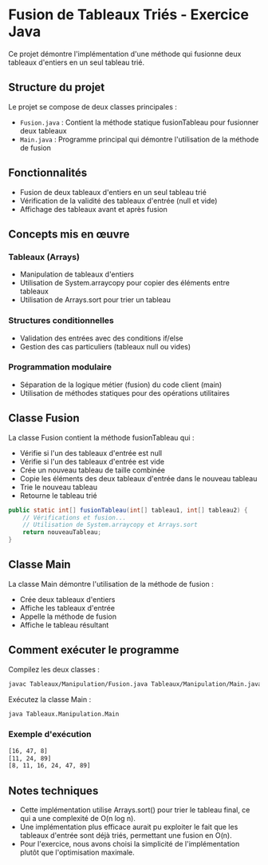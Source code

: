 # Fusion de Tableaux Triés - Exercice Java
Ce projet démontre l'implémentation d'une méthode qui fusionne deux tableaux d'entiers en un seul tableau trié.

## Structure du projet
Le projet se compose de deux classes principales :

- `Fusion.java` : Contient la méthode statique fusionTableau pour fusionner deux tableaux
- `Main.java` : Programme principal qui démontre l'utilisation de la méthode de fusion

## Fonctionnalités
- Fusion de deux tableaux d'entiers en un seul tableau trié
- Vérification de la validité des tableaux d'entrée (null et vide)
- Affichage des tableaux avant et après fusion

## Concepts mis en œuvre

### Tableaux (Arrays)
- Manipulation de tableaux d'entiers
- Utilisation de System.arraycopy pour copier des éléments entre tableaux
- Utilisation de Arrays.sort pour trier un tableau

### Structures conditionnelles
- Validation des entrées avec des conditions if/else
- Gestion des cas particuliers (tableaux null ou vides)

### Programmation modulaire
- Séparation de la logique métier (fusion) du code client (main)
- Utilisation de méthodes statiques pour des opérations utilitaires

## Classe Fusion
La classe Fusion contient la méthode fusionTableau qui :

- Vérifie si l'un des tableaux d'entrée est null
- Vérifie si l'un des tableaux d'entrée est vide
- Crée un nouveau tableau de taille combinée
- Copie les éléments des deux tableaux d'entrée dans le nouveau tableau
- Trie le nouveau tableau
- Retourne le tableau trié

```java
public static int[] fusionTableau(int[] tableau1, int[] tableau2) {
    // Vérifications et fusion...
    // Utilisation de System.arraycopy et Arrays.sort
    return nouveauTableau;
}
```

## Classe Main
La classe Main démontre l'utilisation de la méthode de fusion :

- Crée deux tableaux d'entiers
- Affiche les tableaux d'entrée
- Appelle la méthode de fusion
- Affiche le tableau résultant

## Comment exécuter le programme
Compilez les deux classes :
```bash
javac Tableaux/Manipulation/Fusion.java Tableaux/Manipulation/Main.java
```
Exécutez la classe Main :
```bash
java Tableaux.Manipulation.Main
```

### Exemple d'exécution
```bash
[16, 47, 8]
[11, 24, 89]
[8, 11, 16, 24, 47, 89]
```

## Notes techniques
- Cette implémentation utilise Arrays.sort() pour trier le tableau final, ce qui a une complexité de O(n log n).
- Une implémentation plus efficace aurait pu exploiter le fait que les tableaux d'entrée sont déjà triés, permettant une fusion en O(n).
- Pour l'exercice, nous avons choisi la simplicité de l'implémentation plutôt que l'optimisation maximale.